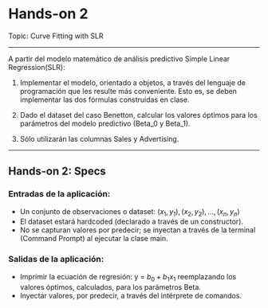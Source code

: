 # Hands-on 2
Topic: Curve Fitting with SLR

---

A partir del modelo matemático de análisis predictivo Simple Linear Regression(SLR):

1. Implementar el modelo, orientado a objetos, a través del lenguaje de programación que les resulte más conveniente. Esto es, se deben implementar las dos fórmulas construidas en clase.

2. Dado el dataset del caso Benetton, calcular los valores óptimos para los parámetros del modelo predictivo (Beta_0 y Beta_1).

3. Sólo utilizarán las columnas Sales y Advertising.

---

## Hands-on 2: Specs

### Entradas de la aplicación:
- Un conjunto de observaciones o dataset: $(x_1,y_1),(x_2,y_2),...,(x_n,y_n)$
- El dataset estará hardcoded (declarado a través de un constructor).
- No se capturan valores por predecir; se inyectan a través de la terminal (Command Prompt) al ejecutar la clase main.

### Salidas de la aplicación:
- Imprimir la ecuación de regresión: y = $b_0 + b_1 x_1$ reemplazando los valores óptimos, calculados, para los parámetros Beta.
- Inyectar valores, por predecir, a través del intérprete de comandos.
